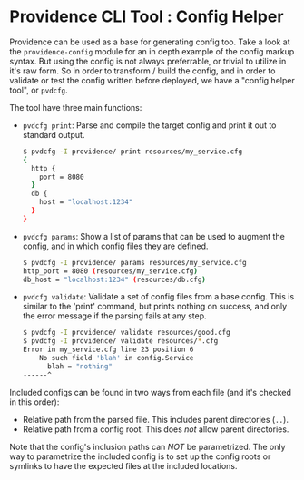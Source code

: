 Providence CLI Tool : Config Helper
===================================

Providence can be used as a base for generating config too. Take a look at the
`providence-config` module for an in depth example of the config markup syntax.
But using the config is not always preferrable, or trivial to utilize in it's raw
form. So in order to transform / build the config, and in order to validate or test
the config written before deployed, we have a "config helper tool", or `pvdcfg`.

The tool have three main functions:

- `pvdcfg print`: Parse and compile the target config and print it out to standard output.

    ```sh
    $ pvdcfg -I providence/ print resources/my_service.cfg
    {
      http {
        port = 8080
      }
      db {
        host = "localhost:1234"
      }
    }
    ```

- `pvdcfg params`: Show a list of params that can be used to augment the config, and in
  which config files they are defined.
  
    ```sh
    $ pvdcfg -I providence/ params resources/my_service.cfg
    http_port = 8080 (resources/my_service.cfg)
    db_host = "localhost:1234" (resources/db.cfg)
    ```

- `pvdcfg validate`: Validate a set of config files from a base config. This is similar to
  the 'print' command, but prints nothing on success, and only the error message if the parsing
  fails at any step.

    ```sh
    $ pvdcfg -I providence/ validate resources/good.cfg
    $ pvdcfg -I providence/ validate resources/*.cfg
    Error in my_service.cfg line 23 position 6
        No such field 'blah' in config.Service
          blah = "nothing"
    ------^
    ```

Included configs can be found in two ways from each file (and it's checked in this order):

- Relative path from the parsed file. This includes parent directories (`..`).
- Relative path from a config root. This does *not* allow parent directories.

Note that the config's inclusion paths can *NOT* be parametrized. The only way to
parametrize the included config is to set up the config roots or symlinks to have the
expected files at the included locations.
